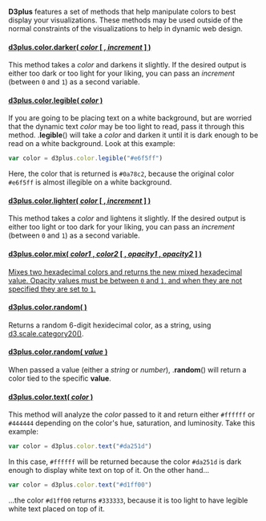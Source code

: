 **D3plus** features a set of methods that help manipulate colors to best display your visualizations. These methods may be used outside of the normal constraints of the visualizations to help in dynamic web design.

#### <a name="darker" href="#wiki-darker">d3plus.color.darker( *color* [ , *increment* ] )</a>

This method takes a *color* and darkens it slightly. If the desired output is either too dark or too light for your liking, you can pass an *increment* (between ```0``` and ```1```) as a second variable.

#### <a name="legible" href="#wiki-legible">d3plus.color.legible( *color* )</a>

If you are going to be placing text on a white background, but are worried that the dynamic text *color* may be too light to read, pass it through this method. .**legible**() will take a *color* and darken it until it is dark enough to be read on a white background. Look at this example:

```js
var color = d3plus.color.legible("#e6f5ff")
```

Here, the color that is returned is ```#0a78c2```, because the original color ```#e6f5ff``` is almost illegible on a white background.

#### <a name="lighter" href="#wiki-lighter">d3plus.color.lighter( *color* [ , *increment* ] )</a>

This method takes a *color* and lightens it slightly. If the desired output is either too light or too dark for your liking, you can pass an *increment* (between ```0``` and ```1```) as a second variable.

#### <a name="mix" href="#wiki-mix">d3plus.color.mix( *color1* , *color2* [ , *opacity1* , *opacity2* ] )

Mixes two hexadecimal colors and returns the new mixed hexadecimal value. Opacity values must be between ```0``` and ```1```, and when they are not specified they are set to ```1```.

#### <a name="random" href="#wiki-random">d3plus.color.random( )</a>

Returns a random 6-digit hexidecimal color, as a string, using [d3.scale.category20()](https://github.com/mbostock/d3/wiki/Ordinal-Scales#wiki-category20b).

#### <a name="random" href="#wiki-random">d3plus.color.random( *value* )</a>

When passed a value (either a *string* or *number*), .**random**() will return a color tied to the specific **value**.

#### <a name="text" href="#wiki-text">d3plus.color.text( *color* )</a>

This method will analyze the *color* passed to it and return either ```#ffffff``` or ```#444444``` depending on the color's hue, saturation, and luminosity. Take this example:

```js
var color = d3plus.color.text("#da251d")
```

In this case, ```#ffffff``` will be returned because the color ```#da251d``` is dark enough to display white text on top of it. On the other hand...

```js
var color = d3plus.color.text("#d1ff00")
```

...the color ```#d1ff00``` returns ```#333333```, because it is too light to have legible white text placed on top of it.
